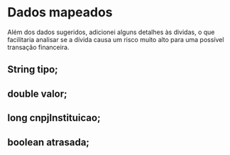 # Dados mapeados
Além dos dados sugeridos, adicionei alguns detalhes às dividas, o que facilitaria analisar se a dívida causa um risco muito alto para uma possível transação financeira.


##	 String tipo;
##	 double valor;
##	 long cnpjInstituicao;
##	 boolean atrasada;
